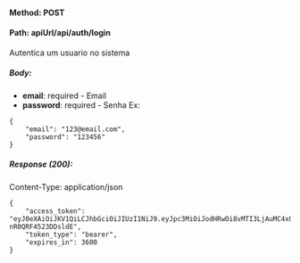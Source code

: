 #### Method: **POST**
#### Path: **apiUrl/api/auth/login**
Autentica um usuario no sistema

##### Body:
*   **email**: required - Email
*   **password**: required - Senha
Ex:
```
{
	"email": "123@email.com",
	"password": "123456"
}
```

##### Response (200):
Content-Type: application/json
```
{
	"access_token": "eyJ0eXAiOiJKV1QiLCJhbGciOiJIUzI1NiJ9.eyJpc3MiOiJodHRwOi8vMTI3LjAuMC4xOjgwMDAvYXBpL2F1dGgvbG9naW4iLCJpYXQiOjE3MTc4OTk1ODEsImV4cCI6MTcxNzkwMzE4MSwibmJmIjoxNzE3ODk5NTgxLCJqdGkiOiJiZ0Z0WlZRTzl1THUyaGhDIiwic3ViIjoiMSIsInBydiI6IjIzYmQ1Yzg5NDlmNjAwYWRiMzllNzAxYzQwMDg3MmRiN2E1OTc2ZjcifQ.VLcmpo3fhlvt1Gh31oiG2VnNRo-nR0QRF4523DDsldE",
	"token_type": "bearer",
	"expires_in": 3600
}
```
